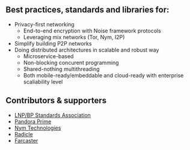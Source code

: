## Best practices, standards and libraries for:
- Privacy-first networking
  * End-to-end encryption with Noise framework protocols
  * Leveraging mix networks (Tor, Nym, I2P)
- Simplify building P2P networks
- Doing distributed architectures in scalable and robust way
  * Microservice-based
  * Non-blocking concurent programming
  * Shared-nothing multithreading
  * Both mobile-ready/embeddable and cloud-ready with enterprise scaliability level

## Contributors & supporters

* [LNP/BP Standards Association](/LNP-BP)
* [Pandora Prime](/pandora-prime)
* [Nym Technologies](/nymtech)
* [Radicle](/radicle-dev)
* [Farcaster](/farcaster-project)
